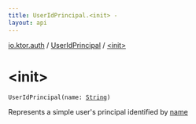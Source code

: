```yaml
---
title: UserIdPrincipal.<init> - 
layout: api
---
```


<div class='api-docs-breadcrumbs'><a href="../index.html">io.ktor.auth</a> / <a href="index.html">UserIdPrincipal</a> / <a href="./-init-.html">&lt;init&gt;</a></div>

# &lt;init&gt;

<div class="signature"><code><span class="identifier">UserIdPrincipal</span><span class="symbol">(</span><span class="parameterName" id="io.ktor.auth.UserIdPrincipal$<init>(kotlin.String)/name">name</span><span class="symbol">:</span>&nbsp;<a href="https://kotlinlang.org/api/latest/jvm/stdlib/kotlin/-string/index.html"><span class="identifier">String</span></a><span class="symbol">)</span></code></div>

Represents a simple user's principal identified by <a href="-init-.html#io.ktor.auth.UserIdPrincipal$<init>(kotlin.String)/name">name</a>

